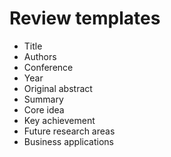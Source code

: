 # Review templates

- Title
- Authors
- Conference
- Year
- Original abstract
- Summary
- Core idea
- Key achievement
- Future research areas
- Business applications